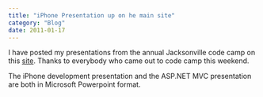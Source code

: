 ```yaml
---
title: "iPhone Presentation up on he main site"
category: "Blog"
date: 2011-01-17
---
```



I have posted my presentations from the annual Jacksonville code camp on this [site](http://www.fekke.com/index.cfm?fuseaction=home.presentations). Thanks to everybody who came out to code camp this weekend.

The iPhone development presentation and the ASP.NET MVC presentation are both in Microsoft Powerpoint format.